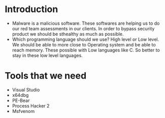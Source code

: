 # Introduction

- Malware is a malicious software. These softwares are helping us to do our red team assessments in our clients. In order to bypass security product we should be sthealthy as much as possible. 
- Which programming language should we use? High level or Low level. We should be able to more close to Operating system and be able to reach memory. These possible with Low languages like C. So better to stay in these low level languages. 

# Tools that we need

- Visual Studio
- x64dbg
- PE-Bear
- Process Hacker 2
- Msfvenom
  


